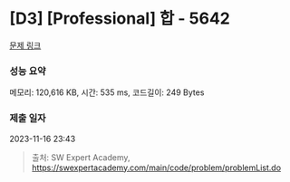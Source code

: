 # [D3] [Professional] 합 - 5642 

[문제 링크](https://swexpertacademy.com/main/code/problem/problemDetail.do?contestProbId=AWXQm2SqdxkDFAUo) 

### 성능 요약

메모리: 120,616 KB, 시간: 535 ms, 코드길이: 249 Bytes

### 제출 일자

2023-11-16 23:43



> 출처: SW Expert Academy, https://swexpertacademy.com/main/code/problem/problemList.do